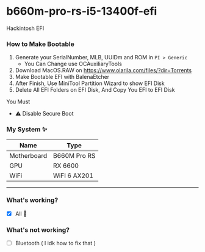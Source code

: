 # b660m-pro-rs-i5-13400f-efi
Hackintosh EFI

### How to Make Bootable
1. Generate your SerialNumber, MLB, UUIDm and ROM in `PI > Generic`
   - You Can Change use OCAuxiliaryTools
3. Download MacOS.RAW on https://www.olarila.com/files/?dir=Torrents
4. Make Bootable EFI with BalenaEtcher
5. After Finish, Use MiniTool Partition Wizard to show EFI Disk
6. Delete All EFI Folders on EFI Disk, And Copy You EFI to EFI Disk

You Must
- ⚠️ Disable Secure Boot

### My System ✨
| Name  | Type |
| ------------- | ------------- |
| Motherboard  | B660M Pro RS  |
| GPU  | RX 6600  |
| WiFi  | WiFI 6 AX201  |

___

### **What's working?**
- [x] All :tada:

### **What's not working?**
- [ ] Bluetooth ( I idk how to fix that )
